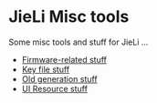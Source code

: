 # JieLi Misc tools

Some misc tools and stuff for JieLi ...

- [Firmware-related stuff](firmware/)
- [Key file stuff](keyfile/)
- [Old generation stuff](oldgen/)
- [UI Resource stuff](ui_resource/)
